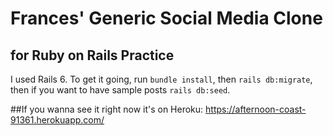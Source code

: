 # Frances' Generic Social Media Clone
## for Ruby on Rails Practice

I used Rails 6.
To get it going, run `bundle install`, then `rails db:migrate`, then if you want to have sample posts `rails db:seed`.

##If you wanna see it right now it's on Heroku: https://afternoon-coast-91361.herokuapp.com/
